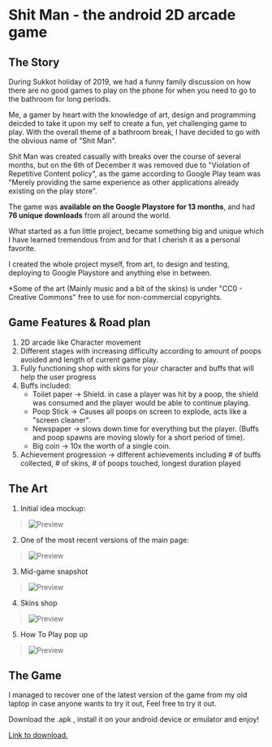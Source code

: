 # Shit Man - the android 2D arcade game

## The Story

During Sukkot holiday of 2019, we had a funny family discussion on how there are no good games to play on the phone for when you need to go to the bathroom for long periods.

Me, a gamer by heart with the knowledge of art, design and programming deicded to take it upon my self to create a fun, yet challenging game to play. 
With the overall theme of a bathroom break, I have decided to go with the obvious name of "Shit Man".

Shit Man was created casually with breaks over the course of several months, but on the 6th of December it was removed due to "Violation of Repetitive Content policy", as the game according to Google Play team was "Merely providing the same experience as other applications already existing on the play store".

The game was **available on the Google Playstore for 13 months**, and had **76 unique downloads** from all around the world.

What started as a fun little project, became something big and unique which I have learned tremendous from and for that I cherish it as a personal favorite.

I created the whole project myself, from art, to design and testing, deploying to Google Playstore and anything else in between.

*Some of the art (Mainly music and a bit of the skins) is under "CC0 - Creative Commons" free to use for non-commercial copyrights.

## Game Features & Road plan
1. 2D arcade like Character movement
2. Different stages with increasing difficulty according to amount of poops avoided and length of current game play.
3. Fully functioning shop with skins for your character and buffs that will help the user progress
4. Buffs included:
   - Toilet paper -> Shield. in case a player was hit by a poop, the shield was consumed and the player would be able to continue playing.
   - Poop Stick -> Causes all poops on screen to explode, acts like a "screen cleaner".
   - Newspaper -> slows down time for everything but the player. (Buffs and poop spawns are moving slowly for a short period of time).
   - Big coin -> 10x the worth of a single coin.
5. Achievement progression -> different achievements including # of buffs collected, # of skins, # of poops touched, longest duration played


## The Art

1. Initial idea mockup:

>![Preview](https://i.imgur.com/1xMuA9D.png)

2. One of the most recent versions of the main page:
>![Preview](https://i.imgur.com/VwQ8oWr.png)

3. Mid-game snapshot
>![Preview](https://i.imgur.com/Tj9oU1T.png)

4. Skins shop
>![Preview](https://i.imgur.com/f0qQadS.jpeg)

5. How To Play pop up
>![Preview](https://i.imgur.com/RUnPbyQ.png)

## The Game

I managed to recover one of the latest version of the game from my old laptop in case anyone wants to try it out, Feel free to try it out.

Download the .apk , install it on your android device or emulator and enjoy!

[Link to download.](https://www.mediafire.com/file/4iwur3n88bdb75n/ShitMan_0.0.0.6.apk/file)
